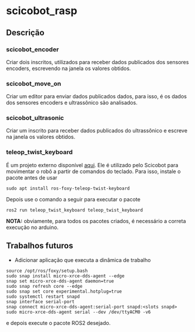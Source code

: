 # scicobot_rasp

## Descrição

### scicobot_encoder

Criar dois inscritos, utilizados para receber dados publicados dos sensores encoders, escrevendo na janela os valores obtidos.

### scicobot_move_on

Criar um editor para enviar dados publicados dados, para isso, é os dados dos sensores encoders e ultrassônico são analisados.

### scicobot_ultrasonic

Criar um inscrito para receber dados publicados do ultrassônico e escreve na janela os valores obtidos.

### teleop_twist_keyboard

É um projeto externo disponível [aqui](https://index.ros.org/r/teleop_twist_keyboard/#foxy). Ele é utilizado pelo Scicobot para movimentar o robô a partir de comandos do teclado. Para isso, instale o pacote antes de usar

```
sudo apt install ros-foxy-teleop-twist-keyboard
```
Depois use o comando a seguir para executar o pacote
```
ros2 run teleop_twist_keyboard teleop_twist_keyboard
```
**NOTA:** obviamente, para todos os pacotes criados, é necessário a correta execução no arduino.
## Trabalhos futuros
- Adicionar aplicação que executa a dinâmica de trabalho 
```
source /opt/ros/foxy/setup.bash
sudo snap install micro-xrce-dds-agent --edge
snap set micro-xrce-dds-agent daemon=true
sudo snap refresh core --edge
sudo snap set core experimental.hotplug=true
sudo systemctl restart snapd
snap interface serial-port
snap connect micro-xrce-dds-agent:serial-port snapd:<slots snapd>
sudo micro-xrce-dds-agent serial --dev /dev/ttyACM0 -v6
```
e depois execute o pacote ROS2 desejado.
